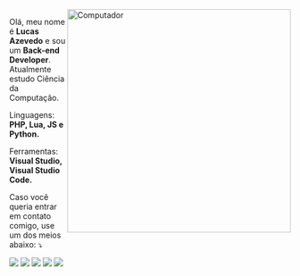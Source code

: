 <img src="https://raw.githubusercontent.com/MicaelliMedeiros/micaellimedeiros/master/image/computer-illustration.png" min-width="400px" max-width="400px" width="400px" align="right" alt="Computador">

<p align="left"> 
  Olá, meu nome é <b>Lucas Azevedo</b> e sou um <b>Back-end Developer</b>.
  Atualmente estudo Ciência da Computação.
</p>

<p align="left">
   Linguagens: <strong>PHP, Lua, JS e Python.</strong>
</p>

<p align="left">
   Ferramentas: <strong>Visual Studio, Visual Studio Code.</strong>
</p>

<p align="left">
   Caso você queria entrar em contato comigo, use um dos meios abaixo: ⤵️
</p>

<p align="left">
  <a href="wypalaczrun@gmail.com" alt="Gmail">
  <img src="https://img.shields.io/badge/-Gmail-FF0000?style=flat-square&labelColor=FF0000&logo=gmail&logoColor=white&link=wypalaczrun@gmail.com" /></a>

  <a href="https://www.linkedin.com/in/lucas-eichner-5b18b3203/" alt="Linkedin">
  <img src="https://img.shields.io/badge/-Linkedin-0e76a8?style=flat-square&logo=Linkedin&logoColor=white&link=lucas-eichner-5b18b3203" /></a>

  <a href="#" alt="WhatsApp">
  <img src="https://img.shields.io/badge/-WhatsApp-25d366?style=flat-square&labelColor=25d366&logo=whatsapp&logoColor=white&link=API-DO-SEU-WHATSAPP"/></a>

  <a href="https://www.facebook.com/lcs.eichner/" alt="Facebook">
  <img src="https://img.shields.io/badge/-Facebook-3b5998?style=flat-square&labelColor=3b5998&logo=facebook&logoColor=white&link=lcs.eichner"/></a>

  <a href="https://www.instagram.com/eichnerlucas/" alt="Instagram">
  <img src="https://img.shields.io/badge/-Instagram-DF0174?style=flat-square&labelColor=DF0174&logo=instagram&logoColor=white&link=eichnerlucas"/></a>
</p>  
